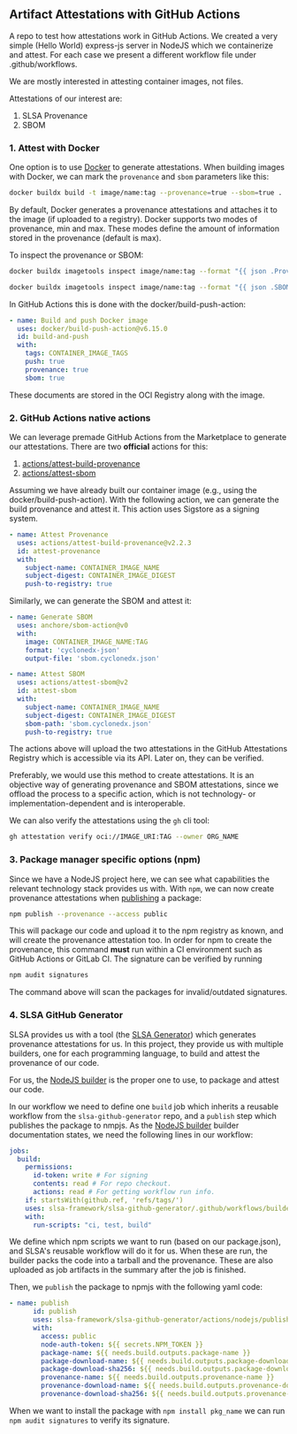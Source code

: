 ## Artifact Attestations with GitHub Actions

A repo to test how attestations work in GitHub Actions. We created a very simple (Hello World) express-js server in NodeJS which we containerize and attest. For each case we present a different workflow file under .github/workflows.

We are mostly interested in attesting container images, not files.


Attestations of our interest are:
1. SLSA Provenance
2. SBOM

### 1. Attest with Docker
One option is to use [Docker](https://docs.docker.com/build/metadata/attestations/) to generate attestations. When building images with Docker, we can mark the `provenance` and `sbom` parameters like this:

```sh
docker buildx build -t image/name:tag --provenance=true --sbom=true .
```

By default, Docker generates a provenance attestations and attaches it to the image (if uploaded to a registry). Docker supports two modes of provenance, min and max. These modes define the amount of information stored in the provenance (default is max).

To inspect the provenance or SBOM:
```sh
docker buildx imagetools inspect image/name:tag --format "{{ json .Provenance.SLSA }}"

docker buildx imagetools inspect image/name:tag --format "{{ json .SBOM.SPDX }}"
```

In GitHub Actions this is done with the docker/build-push-action:
```yaml
- name: Build and push Docker image
  uses: docker/build-push-action@v6.15.0
  id: build-and-push
  with:
    tags: CONTAINER_IMAGE_TAGS
    push: true
    provenance: true
    sbom: true
```

These documents are stored in the OCI Registry along with the image.

### 2. GitHub Actions native actions

We can leverage premade GitHub Actions from the Marketplace to generate our attestations. There are two **official** actions for this:
1. [actions/attest-build-provenance](https://github.com/marketplace/actions/attest-build-provenance)
2. [actions/attest-sbom](https://github.com/marketplace/actions/attest-sbom)

Assuming we have already built our container image (e.g., using the docker/build-push-action). With the following action, we can generate the build provenance and attest it. This action uses Sigstore as a signing system.

```yaml
- name: Attest Provenance
  uses: actions/attest-build-provenance@v2.2.3
  id: attest-provenance
  with:
    subject-name: CONTAINER_IMAGE_NAME
    subject-digest: CONTAINER_IMAGE_DIGEST
    push-to-registry: true
```
Similarly, we can generate the SBOM and attest it:

```yaml
- name: Generate SBOM
  uses: anchore/sbom-action@v0
  with:
    image: CONTAINER_IMAGE_NAME:TAG
    format: 'cyclonedx-json'
    output-file: 'sbom.cyclonedx.json'

- name: Attest SBOM
  uses: actions/attest-sbom@v2
  id: attest-sbom
  with:
    subject-name: CONTAINER_IMAGE_NAME
    subject-digest: CONTAINER_IMAGE_DIGEST
    sbom-path: 'sbom.cyclonedx.json'
    push-to-registry: true
```

The actions above will upload the two attestations in the GitHub Attestations Registry which is accessible via its API. Later on, they can be verified.

Preferably, we would use this method to create attestations. It is an objective way of generating provenance and SBOM attestations, since we offload the process to a specific action, which is not technology- or implementation-dependent and is interoperable.

We can also verify the attestations using the `gh` cli tool:

```sh
gh attestation verify oci://IMAGE_URI:TAG --owner ORG_NAME
```

### 3. Package manager specific options (npm)

Since we have a NodeJS project here, we can see what capabilities the relevant technology stack provides us with. With `npm`, we can now create provenance attestations when [publishing](https://docs.npmjs.com/generating-provenance-statements#publishing-packages-with-provenance-via-github-actions) a package:

```sh
npm publish --provenance --access public
```

This will package our code and upload it to the npm registry as known, and will create the provenance attestation too. In order for npm to create the provenance, this command **must** run within a CI environment such as GitHub Actions or GitLab CI.
The signature can be verified by running 

```sh
npm audit signatures
```

The command above will scan the packages for invalid/outdated signatures.

### 4. SLSA GitHub Generator

SLSA provides us with a tool (the [SLSA Generator](https://github.com/slsa-framework/slsa-github-generator)) which generates provenance attestations for us. In this project, they provide us with multiple builders, one for each programming language, to build and attest the provenance of our code.

For us, the [NodeJS builder](https://github.com/slsa-framework/slsa-github-generator/blob/main/internal/builders/nodejs/README.md) is the proper one to use, to package and attest our code.

In our workflow we need to define one `build` job which inherits a reusable workflow from the `slsa-github-generator` repo, and a `publish` step which publishes the package to nmpjs. As the [NodeJS builder](https://github.com/slsa-framework/slsa-github-generator/blob/main/internal/builders/nodejs/README.md) builder documentation states, we need the following lines in our workflow:

```yaml
jobs:
  build:
    permissions:
      id-token: write # For signing
      contents: read # For repo checkout.
      actions: read # For getting workflow run info.
    if: startsWith(github.ref, 'refs/tags/')
    uses: slsa-framework/slsa-github-generator/.github/workflows/builder_nodejs_slsa3.yml@v2.1.0
    with:
      run-scripts: "ci, test, build"
```

We define which npm scripts we want to run (based on our package.json), and SLSA's reusable workflow will do it for us. When these are run, the builder packs the code into a tarball and the provenance. These are also uploaded as job artifacts in the summary after the job is finished.

Then, we `publish` the package to npmjs with the following yaml code:

```yaml
- name: publish
      id: publish
      uses: slsa-framework/slsa-github-generator/actions/nodejs/publish@v2.1.0
      with:
        access: public
        node-auth-token: ${{ secrets.NPM_TOKEN }}
        package-name: ${{ needs.build.outputs.package-name }}
        package-download-name: ${{ needs.build.outputs.package-download-name }}
        package-download-sha256: ${{ needs.build.outputs.package-download-sha256 }}
        provenance-name: ${{ needs.build.outputs.provenance-name }}
        provenance-download-name: ${{ needs.build.outputs.provenance-download-name }}
        provenance-download-sha256: ${{ needs.build.outputs.provenance-download-sha256 }}
```

When we want to install the package with `npm install pkg_name` we can run `npm audit signatures` to verify its signature.
